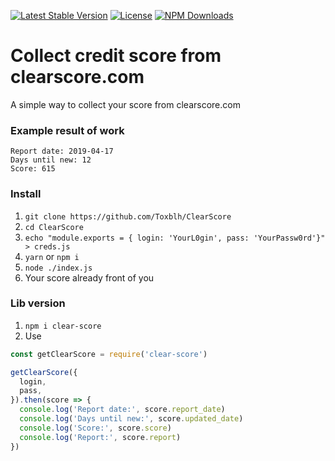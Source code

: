 [![Latest Stable Version](https://img.shields.io/npm/v/clear-score.svg)](https://www.npmjs.com/package/clear-score)
[![License](https://img.shields.io/npm/l/clear-score.svg)](https://www.npmjs.com/package/clear-score)
[![NPM Downloads](https://img.shields.io/npm/dt/clear-score.svg)](https://www.npmjs.com/package/clear-score)

# Collect credit score from clearscore.com

A simple way to collect your score from clearscore.com

### Example result of work

```
Report date: 2019-04-17
Days until new: 12
Score: 615
```

### Install

1. `git clone https://github.com/Toxblh/ClearScore`
2. `cd ClearScore`
3. `echo "module.exports = { login: 'YourL0gin', pass: 'YourPassw0rd'}" > creds.js`
4. `yarn` or `npm i`
5. `node ./index.js`
6. Your score already front of you

### Lib version

1. `npm i clear-score`
2. Use

```js
const getClearScore = require('clear-score')

getClearScore({
  login,
  pass,
}).then(score => {
  console.log('Report date:', score.report_date)
  console.log('Days until new:', score.updated_date)
  console.log('Score:', score.score)
  console.log('Report:', score.report)
})
```
